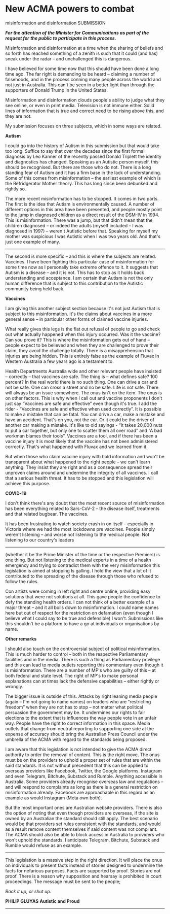# New ACMA powers to combat
 misinformation and
 disinformation
 SUBMISSION

**_For the attention of the Minister for Communications as part of the request for_**
**_the public to participate in this process._**

Misinformation and disinformation at a time when the sharing of beliefs and so forth
has reached something of a zenith is such that it could (and has) sneak under the
radar – and unchallenged this is dangerous.

I have believed for some time now that this should have been done a long time ago.
The far right is demanding to be heard – claiming a number of falsehoods, and in the
process conning many people across the world and not just in Australia. This can't
be seen in a better light than through the supporters of Donald Trump in the United
States.

Misinformation and disinformation clouds people's ability to judge what they see
online, or even in print media. Television is not immune either. Solid lines of
information that is true and correct need to be rising above this, and they are not.

My submission focuses on three subjects, which in some ways are related.

**Autism**

I could go into the history of Autism in this submission but that would take too long.
Suffice to say that over the decades since the first formal diagnosis by Leo Kanner of
the recently passed Donald Triplett the identity and diagnostics has changed.
Speaking as an Autistic person myself, this should be recognised. But there are
those who do not. There is a long standing fear of Autism and it has a firm base in
the lack of understanding. Some of this comes from misinformation – the earliest
example of which is the Refridgerator Mother theory. This has long since been
debunked and rightly so.

The more recent misinformation has to be stopped. It comes in two parts. The first is
the idea that Autism is environmentally caused. A number of different options in this
area have been presented, and people mostly point to the jump in diagnosed
children as a direct result of the DSM-IV in 1994. This is misinformation. There was a
jump, but that didn't mean that the children diagnosed – or indeed the adults (myself
included – I was diagnosed in 1997) – weren't Autistic before that. Speaking for
myself my mother was suspicious I was Autistic when I was two years old. And that's
just one example of many.


-----

The second is more specific – and this is where the subjects are related. Vaccines. I
have been fighting this particular case of misinformation for some time now as I
personally take extreme offence to it. It suggests that Autism is a disease – and it is
not. This has to stop as it holds back understanding and acceptance. I am certain
that Autism is not the only human difference that is subject to this contribution to the
Autistic community being held back.

**Vaccines**

I am giving this another subject section because it's not just Autism that is subject to
this misinformation. It's the claims about vaccines in a more general sense – in
particular other forms of claimed vaccine injuries.

What really gives this legs is the flat out refusal of people to go and check out what
actually happened when this injury occurred. Was it the vaccine? Can you prove it?
This is where the misinformation gets out of hand – people expect to be believed and
when they are challenged to prove their claim, they avoid the challenge totally. There
is a misapprehension that injuries are being hidden. This is entirely false as the
example of Fluvax in Western Australia a few years ago is a testament to.

Health Departments Australia wide and other relevant people have insisted –
correctly – that vaccines are safe. The thing is – what defines safe? 100 percent? In
the real world there is no such thing. One can drive a car and not be safe. One can
cross a street and no be safe. Life is not safe. There will always be an issue
somewhere. The onus isn't on the item. The onus is on other factors. This is why
when I call out anti vaccine proponents I don't just say “Vaccines are safe and
effective” even though it's true. I add the rider - “Vaccines are safe and effective
when used correctly”. It is possible to make a mistake that can be fatal. You can
drive a car, make a mistake and have an accident. That's on you, not the car. Or it
could be the driver of another car making a mistake. It's like to old sayings - “It takes
20,000 nuts to put a car together, but only one to scatter them all over road” and “A
bad workman blames their tools”. Vaccines are a tool, and if there has been a
vaccine injury it is most likely that the vaccine has not been administered correctly.
That's what happened with Fluvax and we learned from it.

But when those who claim vaccine injury with hold information and won't be
transparent about what happened to the right people – we can't learn anything. They
insist they are right and as a consequence spread their unproven claims around and
undermine the integrity of all vaccines. I call that a serious health threat. It has to be
stopped and this legislation will achieve this purpose.

**COVID-19**

I don't think there's any doubt that the most recent source of misinformation has
been everything related to Sars-CoV-2 – the disease itself, treatments and that
related bugbear. The vaccines.

It has been frustrating to watch society crash in on itself – especially in Victoria
where we had the most lockdowns pre vaccines. People simply weren't listening –
and worse not listening to the medical people. Not listening to our country's leaders


-----

(whether it be the Prime Minister of the time or the respective Premiers) is one thing.
But not listening to the medical experts in a time of a health emergency and trying to
contradict them with the very misinformation this legislation is aimed at stopping Is
galling. I hold the view that a lot of it contributed to the spreading of the disease
through those who refused to follow the rules.

Con artists were coming in left right and centre online, providing easy solutions that
were not solutions at all. This gave people the confidence to defy the standing health
orders. I can not think of a better example of a major threat – and it all boils down to
misinformation. I could name names here but out of respect for the restriction on
defamation (even though I believe what I could say to be true and defensible) I won't.
Submissions like this shouldn't be a platform to have a go at individuals or
organisations by name.

**Other remarks**

I should also touch on the controversial subject of political misinformation. This is
much harder to control – both in the respective Parliamentary facilities and in the
media. There is such a thing as Parliamentary privilege and this can lead to media
outlets reporting this commentary even though it is misinformation. There are a
number of MP's who are guilty of this – at both federal and state level. The right of
MP's to make personal explanations can at times lack the defensive capabilities –
either rightly or wrongly.

The bigger issue is outside of this. Attacks by right leaning media people (again – I'm
not going to name names) on leaders who are “restricting freedom” when they are
not has to stop – not matter what political persuasion the government may be. It
undermines our rights to fair elections to the extent that is influences the way people
vote in an unfair way. People have the right to correct information in this space.
Media outlets that change from neutral reporting to supporting one side at the
expense of accuracy should bring the Australian Press Council under the umbrella of
the ACMA with regard to the standards being proposed.

I am aware that this legislation is not intended to give the ACMA direct authority to
order the removal of content. This is the right move. The onus must be on the
providers to uphold a proper set of rules that are within the said standards. It is not
without precedent that this can be applied to overseas providers like Facebook,
Twitter, the Google platforms. Instagram and even Telegram, Bitchute, Substack and
Rumble. Anything accessible in Australia. Some providers already recognise
overseas law and regulations – and will respond to complaints as long as there is a
general restriction on misinformation already. Facebook are approachable in this
regard as an example as would Instagram (Meta own both).

But the most important ones are Australian website providers. There is also the
option of noting that even though providers are overseas, if the site is owned by an
Australian the standard should still apply. The best scenario would be that providers
set rules consistent with the standards, and would as a result remove content
themselves if said content was not compliant. The ACMA should also be able to
block access in Australia to providers who won't uphold the standards. I anticipate
Telegram, Bitchute, Substack and Rumble would refuse as an example.


-----

This legislation is a massive step in the right direction. It will place the onus on
individuals to present facts instead of stories designed to undermine the facts for
nefarious purposes. Facts are supported by proof. Stories are not proof. There is a
reason why supposition and hearsay is prohibited in court proceedings. The
message must be sent to the people;

_Back it up, or shut up._

**PHILIP GLUYAS**
**Autistic and Proud**


-----

